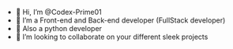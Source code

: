 - 👋 Hi, I’m @Codex-Prime01
- 👀 I’m a Front-end and Back-end developer (FullStack developer)
- 🌱 Also a python developer 
- 💞️ I’m looking to collaborate on your different sleek projects


<!---
Codex-Prime01/Codex-Prime01 is a ✨ special ✨ repository because its `README.md` (this file) appears on your GitHub profile.
You can click the Preview link to take a look at your changes.
--->
